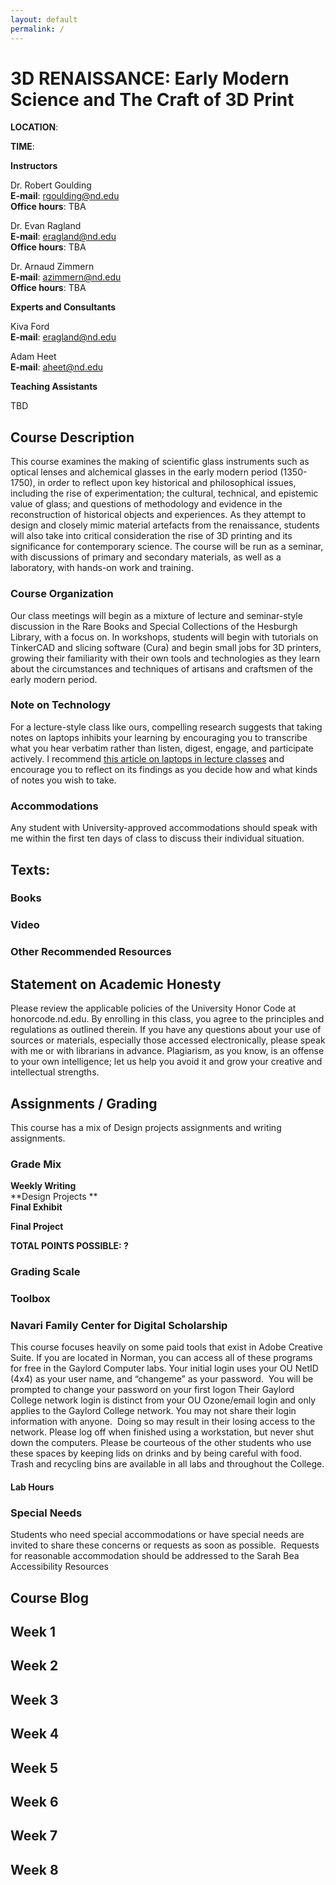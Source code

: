 ```yaml
---
layout: default
permalink: /
---
```


# 3D RENAISSANCE: Early Modern Science and The Craft of 3D Print

**LOCATION**:

**TIME**:

**Instructors**

Dr. Robert Goulding<br>
**E-mail**: rgoulding@nd.edu<br>
**Office hours**: TBA
<!-- I'll change this to feature a Google Calendar with set times to meet -->

Dr. Evan Ragland<br>
**E-mail**: eragland@nd.edu<br>
**Office hours**: TBA
<!-- I'll change this to feature a Google Calendar with set times to meet -->

Dr. Arnaud Zimmern<br>
**E-mail**: azimmern@nd.edu<br>
**Office hours**: TBA
<!-- I'll change this to feature a Google Calendar with set times to meet -->

**Experts and Consultants**

Kiva Ford<br>
**E-mail**: eragland@nd.edu<br>

Adam Heet<br>
**E-mail**: aheet@nd.edu<br>

**Teaching Assistants**

TBD

## Course Description

This course examines the making of scientific glass instruments such as optical lenses and alchemical glasses in the early modern period (1350-1750), in order to reflect upon key historical and philosophical issues, including the rise of experimentation; the cultural, technical, and epistemic value of glass; and questions of methodology and evidence in the reconstruction of historical objects and experiences. As they attempt to design and closely mimic material artefacts from the renaissance, students will also take into critical consideration the rise of 3D printing and its significance for contemporary science. The course will be run as a seminar, with discussions of primary and secondary materials, as well as a laboratory, with hands-on work and training. 





### Course Organization

Our class meetings will begin as a mixture of lecture and seminar-style discussion in the Rare Books and Special Collections of the Hesburgh Library, with a focus on. In workshops, students will begin with tutorials on TinkerCAD and slicing software (Cura) and begin small jobs for 3D printers, growing their familiarity with their own tools and technologies as they learn about the circumstances and techniques of artisans and craftsmen of the early modern period. 

### Note on Technology
For a lecture-style class like ours, compelling research suggests that taking notes on laptops inhibits your learning by encouraging you to transcribe what you hear verbatim rather than listen, digest, engage, and participate actively. I recommend [this article on laptops in lecture classes](https://www.brookings.edu/research/for-better-learning-in-college-lectures-lay-down-the-laptop-and-pick-up-a-pen/?utm_medium=social&utm_source=twitter&utm_campaign=es) and encourage you to reflect on its findings as you decide how and what kinds of notes you wish to take.<br>

### Accommodations
Any student with University-approved accommodations should speak with me within the first ten days of class to discuss their individual situation. <br>

## Texts:

### Books


### Video
 

 ### Other Recommended Resources


## Statement on Academic Honesty
Please review the applicable policies of the University Honor Code at honorcode.nd.edu. By enrolling in this class, you agree to the principles and regulations as outlined therein. If you have any questions about your use of sources or materials, especially those accessed electronically, please speak with me or with librarians in advance. Plagiarism, as you know, is an offense to your own intelligence; let us help you avoid it and grow your creative and intellectual strengths. 

## Assignments / Grading

This course has a mix of Design projects assignments and writing assignments.

### Grade Mix

**Weekly Writing**<br> 
**Design Projects **<br>
**Final Exhibit**<br>


**Final Project** 

**TOTAL POINTS POSSIBLE: ?**

### Grading Scale



### Toolbox



### Navari Family Center for Digital Scholarship

This course focuses heavily on some paid tools that exist in Adobe Creative Suite. If you are located in Norman, you can access all of these programs for free in the Gaylord Computer labs. Your initial login uses your OU NetID (4x4) as your user name, and “changeme” as your password.  You will be prompted to change your password on your first logon Their Gaylord College network login is distinct from your OU Ozone/email login and only applies to the Gaylord College network. You may not share their login information with anyone.  Doing so may result in their losing access to the network. Please log off when finished using a workstation, but never shut down the computers. Please be courteous of the other students who use these spaces by keeping lids on drinks and by being careful with food. Trash and recycling bins are available in all labs and throughout the College.

#### Lab Hours


### Special Needs

Students who need special accommodations or have special needs are invited to share these concerns or requests as soon as possible.  Requests for reasonable accommodation should be addressed to the Sarah Bea Accessibility Resources

## Course Blog


## Week 1


## Week 2


## Week 3


## Week 4


## Week 5


## Week 6


## Week 7


## Week 8


